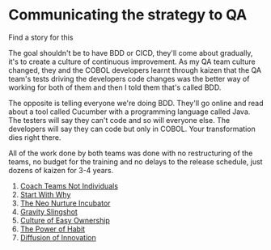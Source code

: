 # Communicating the strategy to QA

Find a story for this

The goal shouldn't be to have BDD or CICD, they'll come about gradually, it's to create a culture of continuous improvement. As my QA team culture changed, they and the COBOL developers learnt through kaizen that the QA team's tests driving the developers code changes was the better way of working for both of them and then I told them that's called BDD. 

The opposite is telling everyone we're doing BDD. They'll go online and read about a tool called Cucumber with a programming language called Java. The testers will say they can't code and so will everyone else. The developers will say they can code but only in COBOL. Your transformation dies right there. 

All of the work done by both teams was done with no restructuring of the teams, no budget for the training and no delays to the release schedule, just dozens of kaizen for 3-4 years. 

1. [Coach Teams Not Individuals](https://farhan5248.github.io/Communicating%20the%20strategy%20to%20QA/Coach%20Teams%20Not%20Individuals)
2. [Start With Why](https://farhan5248.github.io/Communicating%20the%20strategy%20to%20QA/Start%20With%20Why)
3. [The Neo Nurture Incubator](https://farhan5248.github.io/Communicating%20the%20strategy%20to%20QA/The%20Neo%20Nurture%20Incubator)
4. [Gravity Slingshot](https://farhan5248.github.io/Communicating%20the%20strategy%20to%20QA/Gravity%20Slingshot)
5. [Culture of Easy Ownership](https://farhan5248.github.io/Communicating%20the%20strategy%20to%20QA/Culture%20of%20Easy%20Ownership)
6. [The Power of Habit](https://farhan5248.github.io/Communicating%20the%20strategy%20to%20QA/The%20Power%20of%20Habit)
7. [Diffusion of Innovation](https://farhan5248.github.io/Communicating%20the%20strategy%20to%20QA/Diffusion%20of%20Innovation)